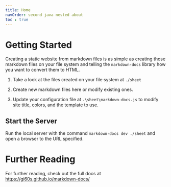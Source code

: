 ```yaml
---
title: Home
navOrder: second java nested about
toc : true
---
```


# Getting Started

Creating a static website from markdown files is as simple as creating those markdown files on your file system and
telling the `markdown-docs` library how you want to convert them to HTML.

1. Take a look at the files created on your file system at `./sheet`

2. Create new markdown files here or modify existing ones.

3. Update your configuration file at `.\sheet\markdown-docs.js` to modify site title, colors, and the template to use.

## Start the Server

Run the local server with the command `markdown-docs dev ./sheet` and open a browser to the URL specified.

# Further Reading

For further reading, check out the full docs at https://gi60s.github.io/markdown-docs/